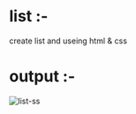 # list :-
create list and useing html &amp; css

# output :-
![list-ss](https://github.com/SAHILRATHO/list/assets/144763172/998351e0-cd04-4b47-ab07-6b9e3296cae3)

